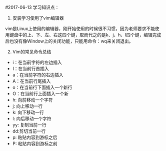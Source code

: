 #2017-06-13
学习知识点：
1. 安装学习使用了vim编辑器

vim是Linux上使用的编辑器，刚开始使用的时候很不习惯，因为老师要求不能使用键盘中的上、下、左、右这四个键，取而代之的是k、j、h、l四个键，编辑完成后也没有像Window上的关闭功能，只能用命令：wq来关闭退出。

2. Vim的常见命令总结

- i：在当前字符的左边插入
- I：在当前行首插入
- a：在当前字符的右边插入
- A：在当前行尾插入
- o：在当前行下面插入一个新行
- O：在当前行上面插入一个新
- h: 向前移动一个字符
- j: 向上移动一行
- k: 向下移动一行
- l: 向后移动一个字符
- yy: 复制当前一行
- dd:剪切当前一行
- p: 粘贴内容到游标之后
- P: 粘贴内容到游标之前

